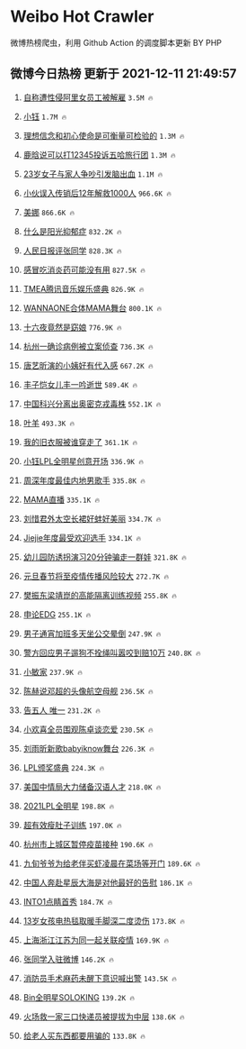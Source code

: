 # Weibo Hot Crawler 



微博热榜爬虫，利用 Github Action 的调度脚本更新 BY PHP 


## 微博今日热榜 更新于 2021-12-11 21:49:57 
1. [自称遭性侵阿里女员工被解雇](https://s.weibo.com/weibo?q=%23%E8%87%AA%E7%A7%B0%E9%81%AD%E6%80%A7%E4%BE%B5%E9%98%BF%E9%87%8C%E5%A5%B3%E5%91%98%E5%B7%A5%E8%A2%AB%E8%A7%A3%E9%9B%87%23&Refer=top) `3.5M 🔥` 

1. [小钰](https://s.weibo.com/weibo?q=%23%E5%B0%8F%E9%92%B0%23&Refer=top) `1.7M 🔥` 

1. [理想信念和初心使命是可衡量可检验的](https://s.weibo.com/weibo?q=%23%E7%90%86%E6%83%B3%E4%BF%A1%E5%BF%B5%E5%92%8C%E5%88%9D%E5%BF%83%E4%BD%BF%E5%91%BD%E6%98%AF%E5%8F%AF%E8%A1%A1%E9%87%8F%E5%8F%AF%E6%A3%80%E9%AA%8C%E7%9A%84%23&Refer=top) `1.3M 🔥` 

1. [鹿晗说可以打12345投诉五哈旅行团](https://s.weibo.com/weibo?q=%23%E9%B9%BF%E6%99%97%E8%AF%B4%E5%8F%AF%E4%BB%A5%E6%89%9312345%E6%8A%95%E8%AF%89%E4%BA%94%E5%93%88%E6%97%85%E8%A1%8C%E5%9B%A2%23&Refer=top) `1.3M 🔥` 

1. [23岁女子与家人争吵引发脑出血](https://s.weibo.com/weibo?q=%2323%E5%B2%81%E5%A5%B3%E5%AD%90%E4%B8%8E%E5%AE%B6%E4%BA%BA%E4%BA%89%E5%90%B5%E5%BC%95%E5%8F%91%E8%84%91%E5%87%BA%E8%A1%80%23&Refer=top) `1.1M 🔥` 

1. [小伙误入传销后12年解救1000人](https://s.weibo.com/weibo?q=%E5%B0%8F%E4%BC%99%E8%AF%AF%E5%85%A5%E4%BC%A0%E9%94%80%E5%90%8E12%E5%B9%B4%E8%A7%A3%E6%95%911000%E4%BA%BA&Refer=top) `966.6K 🔥` 

1. [美娜](https://s.weibo.com/weibo?q=%E7%BE%8E%E5%A8%9C&Refer=top) `866.6K 🔥` 

1. [什么是阳光抑郁症](https://s.weibo.com/weibo?q=%23%E4%BB%80%E4%B9%88%E6%98%AF%E9%98%B3%E5%85%89%E6%8A%91%E9%83%81%E7%97%87%23&Refer=top) `832.2K 🔥` 

1. [人民日报评张同学](https://s.weibo.com/weibo?q=%23%E4%BA%BA%E6%B0%91%E6%97%A5%E6%8A%A5%E8%AF%84%E5%BC%A0%E5%90%8C%E5%AD%A6%23&Refer=top) `828.3K 🔥` 

1. [感冒吃消炎药可能没有用](https://s.weibo.com/weibo?q=%23%E6%84%9F%E5%86%92%E5%90%83%E6%B6%88%E7%82%8E%E8%8D%AF%E5%8F%AF%E8%83%BD%E6%B2%A1%E6%9C%89%E7%94%A8%23&Refer=top) `827.5K 🔥` 

1. [TMEA腾讯音乐娱乐盛典](https://s.weibo.com/weibo?q=TMEA%E8%85%BE%E8%AE%AF%E9%9F%B3%E4%B9%90%E5%A8%B1%E4%B9%90%E7%9B%9B%E5%85%B8&Refer=top) `826.9K 🔥` 

1. [WANNAONE合体MAMA舞台](https://s.weibo.com/weibo?q=%23WANNAONE%E5%90%88%E4%BD%93MAMA%E8%88%9E%E5%8F%B0%23&Refer=top) `800.1K 🔥` 

1. [十六夜竟然是窈娘](https://s.weibo.com/weibo?q=%23%E5%8D%81%E5%85%AD%E5%A4%9C%E7%AB%9F%E7%84%B6%E6%98%AF%E7%AA%88%E5%A8%98%23&Refer=top) `776.9K 🔥` 

1. [杭州一确诊病例被立案侦查](https://s.weibo.com/weibo?q=%23%E6%9D%AD%E5%B7%9E%E4%B8%80%E7%A1%AE%E8%AF%8A%E7%97%85%E4%BE%8B%E8%A2%AB%E7%AB%8B%E6%A1%88%E4%BE%A6%E6%9F%A5%23&Refer=top) `736.3K 🔥` 

1. [唐艺昕演的小姨好有代入感](https://s.weibo.com/weibo?q=%23%E5%94%90%E8%89%BA%E6%98%95%E6%BC%94%E7%9A%84%E5%B0%8F%E5%A7%A8%E5%A5%BD%E6%9C%89%E4%BB%A3%E5%85%A5%E6%84%9F%23&Refer=top) `667.2K 🔥` 

1. [丰子恺女儿丰一吟逝世](https://s.weibo.com/weibo?q=%23%E4%B8%B0%E5%AD%90%E6%81%BA%E5%A5%B3%E5%84%BF%E4%B8%B0%E4%B8%80%E5%90%9F%E9%80%9D%E4%B8%96%23&Refer=top) `589.4K 🔥` 

1. [中国科兴分离出奥密克戎毒株](https://s.weibo.com/weibo?q=%23%E4%B8%AD%E5%9B%BD%E7%A7%91%E5%85%B4%E5%88%86%E7%A6%BB%E5%87%BA%E5%A5%A5%E5%AF%86%E5%85%8B%E6%88%8E%E6%AF%92%E6%A0%AA%23&Refer=top) `552.1K 🔥` 

1. [叶羊](https://s.weibo.com/weibo?q=%E5%8F%B6%E7%BE%8A&Refer=top) `493.3K 🔥` 

1. [我的旧衣服被谁穿走了](https://s.weibo.com/weibo?q=%23%E6%88%91%E7%9A%84%E6%97%A7%E8%A1%A3%E6%9C%8D%E8%A2%AB%E8%B0%81%E7%A9%BF%E8%B5%B0%E4%BA%86%23&Refer=top) `361.1K 🔥` 

1. [小钰LPL全明星创意开场](https://s.weibo.com/weibo?q=%23%E5%B0%8F%E9%92%B0LPL%E5%85%A8%E6%98%8E%E6%98%9F%E5%88%9B%E6%84%8F%E5%BC%80%E5%9C%BA%23&Refer=top) `336.9K 🔥` 

1. [周深年度最佳内地男歌手](https://s.weibo.com/weibo?q=%23%E5%91%A8%E6%B7%B1%E5%B9%B4%E5%BA%A6%E6%9C%80%E4%BD%B3%E5%86%85%E5%9C%B0%E7%94%B7%E6%AD%8C%E6%89%8B%23&Refer=top) `335.8K 🔥` 

1. [MAMA直播](https://s.weibo.com/weibo?q=MAMA%E7%9B%B4%E6%92%AD&Refer=top) `335.1K 🔥` 

1. [刘惜君外太空长裙好蚌好美丽](https://s.weibo.com/weibo?q=%23%E5%88%98%E6%83%9C%E5%90%9B%E5%A4%96%E5%A4%AA%E7%A9%BA%E9%95%BF%E8%A3%99%E5%A5%BD%E8%9A%8C%E5%A5%BD%E7%BE%8E%E4%B8%BD%23&Refer=top) `334.7K 🔥` 

1. [Jiejie年度最受欢迎选手](https://s.weibo.com/weibo?q=%23Jiejie%E5%B9%B4%E5%BA%A6%E6%9C%80%E5%8F%97%E6%AC%A2%E8%BF%8E%E9%80%89%E6%89%8B%23&Refer=top) `334.1K 🔥` 

1. [幼儿园防诱拐演习20分钟骗走一群娃](https://s.weibo.com/weibo?q=%23%E5%B9%BC%E5%84%BF%E5%9B%AD%E9%98%B2%E8%AF%B1%E6%8B%90%E6%BC%94%E4%B9%A020%E5%88%86%E9%92%9F%E9%AA%97%E8%B5%B0%E4%B8%80%E7%BE%A4%E5%A8%83%23&Refer=top) `321.8K 🔥` 

1. [元旦春节将至疫情传播风险较大](https://s.weibo.com/weibo?q=%23%E5%85%83%E6%97%A6%E6%98%A5%E8%8A%82%E5%B0%86%E8%87%B3%E7%96%AB%E6%83%85%E4%BC%A0%E6%92%AD%E9%A3%8E%E9%99%A9%E8%BE%83%E5%A4%A7%23&Refer=top) `272.7K 🔥` 

1. [樊振东梁靖崑的高能隔离训练视频](https://s.weibo.com/weibo?q=%23%E6%A8%8A%E6%8C%AF%E4%B8%9C%E6%A2%81%E9%9D%96%E5%B4%91%E7%9A%84%E9%AB%98%E8%83%BD%E9%9A%94%E7%A6%BB%E8%AE%AD%E7%BB%83%E8%A7%86%E9%A2%91%23&Refer=top) `255.8K 🔥` 

1. [申论EDG](https://s.weibo.com/weibo?q=%23%E7%94%B3%E8%AE%BAEDG%23&Refer=top) `255.1K 🔥` 

1. [男子通宵加班多天坐公交晕倒](https://s.weibo.com/weibo?q=%23%E7%94%B7%E5%AD%90%E9%80%9A%E5%AE%B5%E5%8A%A0%E7%8F%AD%E5%A4%9A%E5%A4%A9%E5%9D%90%E5%85%AC%E4%BA%A4%E6%99%95%E5%80%92%23&Refer=top) `247.9K 🔥` 

1. [警方回应男子遛狗不拴绳叫嚣咬到赔10万](https://s.weibo.com/weibo?q=%23%E8%AD%A6%E6%96%B9%E5%9B%9E%E5%BA%94%E7%94%B7%E5%AD%90%E9%81%9B%E7%8B%97%E4%B8%8D%E6%8B%B4%E7%BB%B3%E5%8F%AB%E5%9A%A3%E5%92%AC%E5%88%B0%E8%B5%9410%E4%B8%87%23&Refer=top) `240.8K 🔥` 

1. [小敏家](https://s.weibo.com/weibo?q=%E5%B0%8F%E6%95%8F%E5%AE%B6&Refer=top) `237.9K 🔥` 

1. [陈赫说邓超的头像航空母舰](https://s.weibo.com/weibo?q=%23%E9%99%88%E8%B5%AB%E8%AF%B4%E9%82%93%E8%B6%85%E7%9A%84%E5%A4%B4%E5%83%8F%E8%88%AA%E7%A9%BA%E6%AF%8D%E8%88%B0%23&Refer=top) `236.5K 🔥` 

1. [告五人 唯一](https://s.weibo.com/weibo?q=%E5%91%8A%E4%BA%94%E4%BA%BA%20%E5%94%AF%E4%B8%80&Refer=top) `231.2K 🔥` 

1. [小欢喜全员围观陈卓谈恋爱](https://s.weibo.com/weibo?q=%23%E5%B0%8F%E6%AC%A2%E5%96%9C%E5%85%A8%E5%91%98%E5%9B%B4%E8%A7%82%E9%99%88%E5%8D%93%E8%B0%88%E6%81%8B%E7%88%B1%23&Refer=top) `230.5K 🔥` 

1. [刘雨昕新歌babyiknow舞台](https://s.weibo.com/weibo?q=%23%E5%88%98%E9%9B%A8%E6%98%95%E6%96%B0%E6%AD%8Cbabyiknow%E8%88%9E%E5%8F%B0%23&Refer=top) `226.3K 🔥` 

1. [LPL颁奖盛典](https://s.weibo.com/weibo?q=%23LPL%E9%A2%81%E5%A5%96%E7%9B%9B%E5%85%B8%23&Refer=top) `224.3K 🔥` 

1. [美国中情局大力储备汉语人才](https://s.weibo.com/weibo?q=%23%E7%BE%8E%E5%9B%BD%E4%B8%AD%E6%83%85%E5%B1%80%E5%A4%A7%E5%8A%9B%E5%82%A8%E5%A4%87%E6%B1%89%E8%AF%AD%E4%BA%BA%E6%89%8D%23&Refer=top) `218.0K 🔥` 

1. [2021LPL全明星](https://s.weibo.com/weibo?q=2021LPL%E5%85%A8%E6%98%8E%E6%98%9F&Refer=top) `198.8K 🔥` 

1. [超有效瘦肚子训练](https://s.weibo.com/weibo?q=%23%E8%B6%85%E6%9C%89%E6%95%88%E7%98%A6%E8%82%9A%E5%AD%90%E8%AE%AD%E7%BB%83%23&Refer=top) `197.0K 🔥` 

1. [杭州市上城区暂停疫苗接种](https://s.weibo.com/weibo?q=%23%E6%9D%AD%E5%B7%9E%E5%B8%82%E4%B8%8A%E5%9F%8E%E5%8C%BA%E6%9A%82%E5%81%9C%E7%96%AB%E8%8B%97%E6%8E%A5%E7%A7%8D%23&Refer=top) `190.6K 🔥` 

1. [九旬爷爷为给老伴买虾凌晨在菜场等开门](https://s.weibo.com/weibo?q=%23%E4%B9%9D%E6%97%AC%E7%88%B7%E7%88%B7%E4%B8%BA%E7%BB%99%E8%80%81%E4%BC%B4%E4%B9%B0%E8%99%BE%E5%87%8C%E6%99%A8%E5%9C%A8%E8%8F%9C%E5%9C%BA%E7%AD%89%E5%BC%80%E9%97%A8%23&Refer=top) `189.6K 🔥` 

1. [中国人奔赴星辰大海是对他最好的告慰](https://s.weibo.com/weibo?q=%23%E4%B8%AD%E5%9B%BD%E4%BA%BA%E5%A5%94%E8%B5%B4%E6%98%9F%E8%BE%B0%E5%A4%A7%E6%B5%B7%E6%98%AF%E5%AF%B9%E4%BB%96%E6%9C%80%E5%A5%BD%E7%9A%84%E5%91%8A%E6%85%B0%23&Refer=top) `186.1K 🔥` 

1. [INTO1点睛首秀](https://s.weibo.com/weibo?q=%23INTO1%E7%82%B9%E7%9D%9B%E9%A6%96%E7%A7%80%23&Refer=top) `184.7K 🔥` 

1. [13岁女孩电热毯取暖手脚深二度烫伤](https://s.weibo.com/weibo?q=%2313%E5%B2%81%E5%A5%B3%E5%AD%A9%E7%94%B5%E7%83%AD%E6%AF%AF%E5%8F%96%E6%9A%96%E6%89%8B%E8%84%9A%E6%B7%B1%E4%BA%8C%E5%BA%A6%E7%83%AB%E4%BC%A4%23&Refer=top) `173.8K 🔥` 

1. [上海浙江江苏为同一起关联疫情](https://s.weibo.com/weibo?q=%23%E4%B8%8A%E6%B5%B7%E6%B5%99%E6%B1%9F%E6%B1%9F%E8%8B%8F%E4%B8%BA%E5%90%8C%E4%B8%80%E8%B5%B7%E5%85%B3%E8%81%94%E7%96%AB%E6%83%85%23&Refer=top) `169.9K 🔥` 

1. [张同学入驻微博](https://s.weibo.com/weibo?q=%23%E5%BC%A0%E5%90%8C%E5%AD%A6%E5%85%A5%E9%A9%BB%E5%BE%AE%E5%8D%9A%23&Refer=top) `146.2K 🔥` 

1. [消防员手术麻药未醒下意识喊出警](https://s.weibo.com/weibo?q=%23%E6%B6%88%E9%98%B2%E5%91%98%E6%89%8B%E6%9C%AF%E9%BA%BB%E8%8D%AF%E6%9C%AA%E9%86%92%E4%B8%8B%E6%84%8F%E8%AF%86%E5%96%8A%E5%87%BA%E8%AD%A6%23&Refer=top) `143.5K 🔥` 

1. [Bin全明星SOLOKING](https://s.weibo.com/weibo?q=%23Bin%E5%85%A8%E6%98%8E%E6%98%9FSOLOKING%23&Refer=top) `139.2K 🔥` 

1. [火场救一家三口快递员被提拔为中层](https://s.weibo.com/weibo?q=%23%E7%81%AB%E5%9C%BA%E6%95%91%E4%B8%80%E5%AE%B6%E4%B8%89%E5%8F%A3%E5%BF%AB%E9%80%92%E5%91%98%E8%A2%AB%E6%8F%90%E6%8B%94%E4%B8%BA%E4%B8%AD%E5%B1%82%23&Refer=top) `138.6K 🔥` 

1. [给老人买东西都要用骗的](https://s.weibo.com/weibo?q=%23%E7%BB%99%E8%80%81%E4%BA%BA%E4%B9%B0%E4%B8%9C%E8%A5%BF%E9%83%BD%E8%A6%81%E7%94%A8%E9%AA%97%E7%9A%84%23&Refer=top) `133.8K 🔥` 

